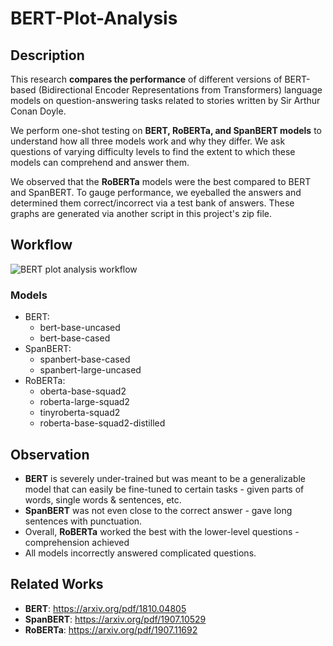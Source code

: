 # BERT-Plot-Analysis
## Description
This research **compares the performance** of different versions of BERT-based (Bidirectional Encoder Representations from Transformers) language models on question-answering tasks related to stories written by Sir Arthur Conan Doyle. 

We perform one-shot testing on **BERT, RoBERTa, and SpanBERT models** to understand how all three models work and why they differ. We ask questions of varying difficulty levels to find the extent to which these models can comprehend and answer them. 

We observed that the **RoBERTa** models were the best compared to BERT and SpanBERT. To gauge performance, we eyeballed the answers and determined them correct/incorrect via a test bank of answers. These graphs are generated via another script in this project's zip file.

## Workflow
![BERT plot analysis workflow](https://github.com/user-attachments/assets/3377ddce-7606-4930-a7bd-68868cafbc1d)

### Models
- BERT:
    - bert-base-uncased
    - bert-base-cased
- SpanBERT:
    - spanbert-base-cased
    - spanbert-large-uncased
- RoBERTa:
    - oberta-base-squad2
    - roberta-large-squad2
    - tinyroberta-squad2
    - roberta-base-squad2-distilled

## Observation
* **BERT** is severely under-trained but was meant to be a generalizable model that can easily be fine-tuned to certain tasks - given parts of words, single words & sentences, etc.
* **SpanBERT** was not even close to the correct answer - gave long sentences with punctuation.
* Overall, **RoBERTa** worked the best with the lower-level questions - comprehension achieved
* All models incorrectly answered complicated questions.

## Related Works
* **BERT**: https://arxiv.org/pdf/1810.04805
* **SpanBERT**: https://arxiv.org/pdf/1907.10529
* **RoBERTa**: https://arxiv.org/pdf/1907.11692
